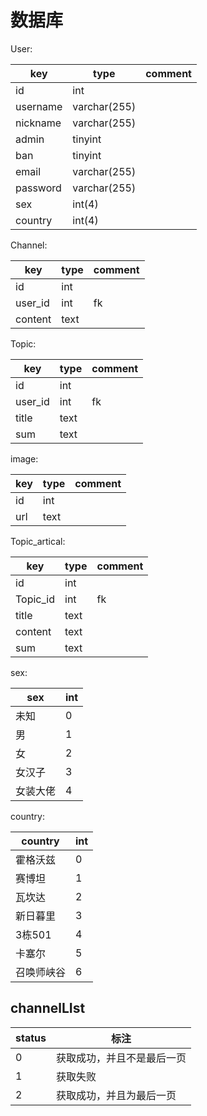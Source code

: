 

# 数据库

User:

| key      | type         | comment |
| -------- | ------------ | ------- |
| id       | int          |         |
| username | varchar(255) |         |
| nickname | varchar(255) |         |
| admin    | tinyint      |         |
| ban      | tinyint      |         |
| email    | varchar(255) |         |
| password | varchar(255) |         |
| sex      | int(4)       |         |
| country  | int(4)       |         |

Channel:

| key     | type | comment |
| ------- | ---- | ------- |
| id      | int  |         |
| user_id | int  | fk      |
| content | text |         |

Topic:

| key     | type | comment |
| ------- | ---- | ------- |
| id      | int  |         |
| user_id | int  | fk      |
| title   | text |         |
| sum     | text |         |

image:

| key  | type | comment |
| ---- | ---- | ------- |
| id   | int  |         |
| url  | text |         |

Topic_artical:

| key      | type | comment |
| -------- | ---- | ------- |
| id       | int  |         |
| Topic_id | int  | fk      |
| title    | text |         |
| content  | text |         |
| sum      | text |         |

sex:

| sex  | int  |
| ---- | ---- |
| 未知 |  0  |
|  男  | 1 |
|  女  | 2 |
|女汉子 | 3 |
|女装大佬| 4 |

country:

| country    | int  |
| ---------- | ---- |
| 霍格沃兹   | 0    |
| 赛博坦     | 1    |
| 瓦坎达     | 2    |
| 新日暮里   | 3    |
| 3栋501     | 4    |
| 卡塞尔     | 5    |
| 召唤师峡谷 | 6    |

## channelLIst

| status | 标注                       |
| ------ | -------------------------- |
| 0      | 获取成功，并且不是最后一页 |
| 1      | 获取失败                   |
| 2      | 获取成功，并且为最后一页   |

